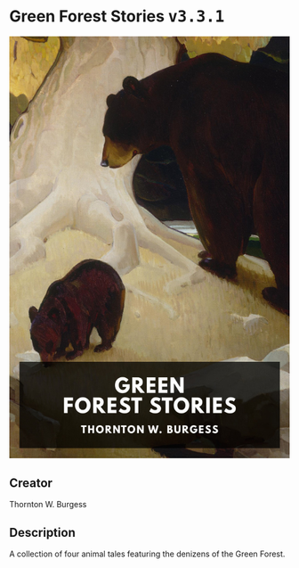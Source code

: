 
# Green Forest Stories <kbd>v3.3.1</kbd>

<center>
  <img src="./cover-1024.jpg"/>
</center>

## Creator
Thornton W. Burgess

## Description
A collection of four animal tales featuring the denizens of the Green Forest.
